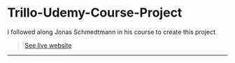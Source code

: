 # Trillo-Udemy-Course-Project
I followed along Jonas Schmedtmann in his course to create this project
> [See live website](http://saadsaif_trillo_layout.surge.sh/)
---
